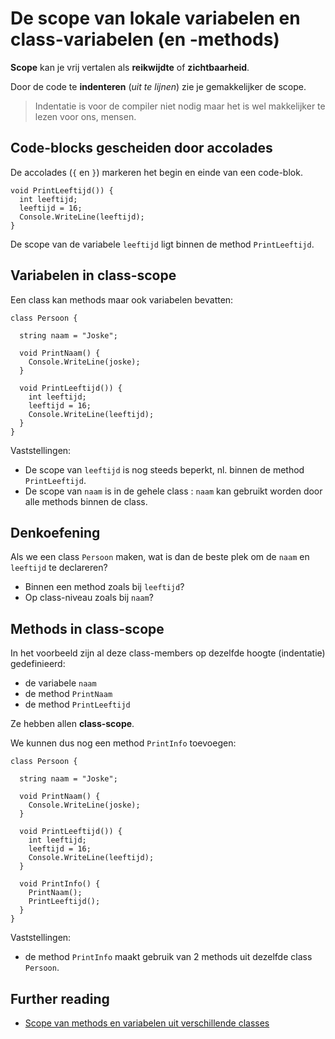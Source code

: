 # De scope van lokale variabelen en class-variabelen (en -methods)

**Scope** kan je vrij vertalen als **reikwijdte** of **zichtbaarheid**.

Door de code te **indenteren** (*uit te lijnen*) zie je gemakkelijker
de scope.

> Indentatie is voor de compiler niet nodig maar het is wel makkelijker
> te lezen voor ons, mensen.


## Code-blocks gescheiden door accolades

De accolades (`{` en `}`) markeren het begin en einde van een code-blok.

```
void PrintLeeftijd()) {
  int leeftijd;
  leeftijd = 16;
  Console.WriteLine(leeftijd);
}
```

De scope van de variabele `leeftijd` ligt binnen de method `PrintLeeftijd`.


## Variabelen in class-scope

Een class kan methods maar ook variabelen bevatten:

```
class Persoon {

  string naam = "Joske";
  
  void PrintNaam() {
    Console.WriteLine(joske);
  }

  void PrintLeeftijd()) {
    int leeftijd;
    leeftijd = 16;
    Console.WriteLine(leeftijd);
  }
}
```

Vaststellingen:

- De scope van `leeftijd` is nog steeds beperkt, nl. binnen de method
  `PrintLeeftijd`.
- De scope van `naam` is in de gehele class : `naam` kan gebruikt worden door
  alle methods binnen de class.
  

## Denkoefening

Als we een class `Persoon` maken, wat is dan de beste plek om de `naam`
en `leeftijd` te declareren?

- Binnen een method zoals bij `leeftijd`?
- Op class-niveau zoals bij `naam`?


## Methods in class-scope

In het voorbeeld zijn al deze class-members op dezelfde hoogte (indentatie)
gedefinieerd:

- de variabele `naam` 
- de method `PrintNaam`
- de method `PrintLeeftijd`

Ze hebben allen **class-scope**.

We kunnen dus nog een method `PrintInfo` toevoegen:

```
class Persoon {

  string naam = "Joske";
  
  void PrintNaam() {
    Console.WriteLine(joske);
  }

  void PrintLeeftijd()) {
    int leeftijd;
    leeftijd = 16;
    Console.WriteLine(leeftijd);
  }
  
  void PrintInfo() {
    PrintNaam();
    PrintLeeftijd();
  }
}
```

Vaststellingen:

- de method `PrintInfo` maakt gebruik van 2 methods uit dezelfde class `Persoon`.

## Further reading

- [Scope van methods en variabelen uit verschillende classes](ScopeInterClass.md)


